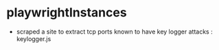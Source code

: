# playwrightInstances
- scraped a site to extract tcp ports known to have key logger attacks : keylogger.js 
